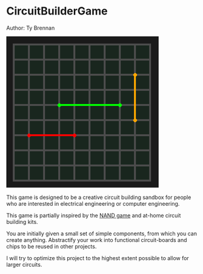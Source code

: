 # CircuitBuilderGame

Author: Ty Brennan

![image](assets/demo.png)

This game is designed to be a creative circuit building sandbox for people who are interested in electrical engineering or computer engineering.

This game is partially inspired by the [NAND game](https://nandgame.com) and at-home circuit building kits.

You are initially given a small set of simple components, from which you can create anything. Abstractify your work into functional circuit-boards and chips to be reused in other projects.

I will try to optimize this project to the highest extent possible to allow for larger circuits. 
